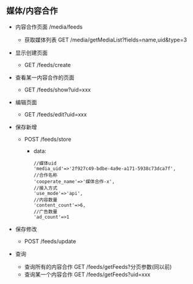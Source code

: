 ## 媒体/内容合作

- 内容合作页面 /media/feeds
    - 获取媒体列表 GET /media/getMediaList?fields=name,uid&type=3
        
- 显示创建页面
	- GET /feeds/create
- 查看某一内容合作的页面
	- GET /feeds/show?uid=xxx	
- 编辑页面
	- GET /feeds/edit?uid=xxx
- 保存新增
	- POST /feeds/store
		- data:
			
			```
			//媒体uid
			'media_uid'=>'2f927c49-bdbe-4a9e-a171-5938c73dca7f',
			//合作名称
            'cooperate_name'=>'媒体合作-x',
            //接入方式
            'use_mode'=>'api',
            //内容数量
            'content_count'=>6,
            //广告数量
            'ad_count'=>1
			```
- 保存修改
	- POST /feeds/update
- 查询
	- 查询所有的内容合作 GET /feeds/getFeeds?分页参数(同以前)
	- 查询某一个内容合作 GET /feeds/getFeeds?uid=xxx